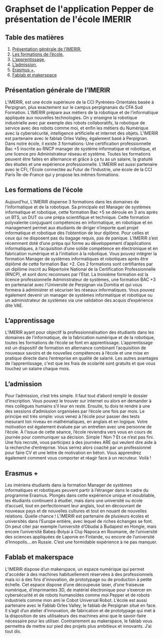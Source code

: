 # Graphset de l'application Pepper de présentation de l'école IMERIR

## Table des matières

1. [Présentation générale de l’IMERIR](#presentation_generale),
2. [Les formations de l’école](#formations_de_l_ecole),
3. [L’apprentissage](#l_apprentissage),
4. [L’admission](#l_admission),
5. [Erasmus +](#erasmus_plus),
6. [Fablab et makerspace](#fablab_et-marketspace)

<a name="presentation_generale"></a>
## Présentation générale de l’IMERIR

L’IMERIR, est une école supérieure de la CCI Pyrénées-Orientales basée à Perpignan, plus exactement sur le campus perpignanais du CFA Sud Formation. L’IMERIR prépare aux métiers de la robotique et de l’informatique appliquée aux nouvelles technologies. On y enseigne la robotique industrielle avec par exemple des robots collaboratifs, la robotique de service avec des robots comme moi, et enfin les métiers du Numérique avec la cybersécurité, intelligence artificielle et internet des objets. L’IMERIR est partenaire avec le fablab Orles Valley, également basé à Perpignan. Dans notre école, il existe 3 formations: Une certification professionnelle Bac +5 inscrite au RNCP manager de système informatique et robotique,  et une licence pro Administrateur réseau et système. Toutes les formations peuvent être faites en alternance et grâce à ça tu as un salaire, la gratuité des études et une expérience professionnelle. L’IMERIR est aussi partenaire avec le CFI, l'École connectée au Futur de l’Industrie, une école de la CCI Paris Île-de-France qui y propose les mêmes formations.

<a name="formations_de_l_ecole"></a>
## Les formations de l’école

Aujourd’hui, L’IMERIR dispense 3 formations dans les domaines de l’informatique et de la robotique. Sa principale est Manager de systèmes informatique et robotique, cette formation Bac +5 se déroule en 3 ans après un BTS, un DUT ou une prépa scientifique et technique. Cette formation polyvalente conjuguant compétences en informatique, en robotique et en management permet aux étudiants de diriger n’importe quel projet informatique et robotique dès l’obtention de leur diplôme. Pour celles et ceux qui ne disposent pas du bagage requis, pas de panique. L’IMERIR s’est récemment doté d’une prépa qui forme au développement d’applications informatiques, à l’acquisition d’une solide compétence en électronique et en fabrication numérique et à l’initiation à la robotique. Vous pouvez intégrer la formation Manager de systèmes informatiques et robotiques après être diplômé de cette formation Bac +2. Ces 2 formations sont certifiantes par un diplôme inscrit au Répertoire National de la Certification Professionnelle (RNCP), et sont donc reconnues par l’Etat. La troisième formation est la licence professionnelle Administrateur de systèmes, une formation BAC +3 en partenariat avec l’Université de Perpignan via Domitia et qui vous formera à administrer et sécuriser les réseaux informatiques. Vous pouvez également devenir un manager de systèmes informatique et robotique ou un administrateur de systèmes via une validation des acquis d’expérience dite VAE.

<a name="l_apprentissage"></a>
## L’apprentissage

L’IMERIR ayant pour objectif la professionnalisation des étudiants dans les domaines de l’informatique, de la fabrication numérique et de la robotique, toutes les formations de l’école se font en apprentissage. L’apprentissage est un dispositif de formation en alternance combinant l’acquisition de nouveaux savoirs et de nouvelles compétences à l’école et une mise en pratique directe dans l’entreprise en qualité de salarié. Les autres avantages de l’apprentissage, c'est que les frais de scolarité sont gratuits et que vous touchez un salaire chaque mois.

<a name="l_admission"></a>
## L’admission

Pour l’admission, c’est très simple. Il faut tout d’abord remplir le dossier d’inscription. Vous pouvez le trouver sur internet ou alors en demander à mes collègues humains s’il leur en reste. Ensuite, tu dois te rendre à une des sessions d’admission organisées par l’école une fois par mois. Le principe est très simple: vous venez à l’école pour passer des tests mesurant ton niveau en mathématiques, en anglais et en logique. Votre motivation est également évaluée par un entretien avec une personne de l’école. À l'issue de cette séance, l’école reviendra vers vous en cours de journée pour communiquer sa décision. Simple ! Non ? Et ce n’est pas fini. Une fois recruté, vous participez à des journées ARE qui veulent dire aide à la recherche d’entreprise. Vous serrez alors coaché par un professionnel pour faire CV et une lettre de motivation en béton. Vous apprendrez également comment vous comporter et réagir face à un recruteur. Voilà !

<a name="erasmus_plus"></a>
## Erasmus +

Les imériens étudiants dans la formation Manager de systèmes informatiques et robotiques peuvent partir à l’étranger dans le cadre du programme Erasmus. Plongés dans cette expérience unique et inoubliable, les étudiants continuent à étudier, mais dans une université ou école d’accueil, tout en perfectionnant leur anglais, tout en découvrant de nouveaux pays et de nouvelles cultures et tout en nouant de nouvelles relations. Quelle chance ! L’IMERIR est partenaire de plusieurs écoles et universités dans l’Europe entière, avec lequel de riches échanges se font. On peut citer par exemple l’université d’Obudai à Budapest en Hongie, mais encore l’université Babeș-Bolyai à Cluj-Napoca en Roumanie, de l’université des sciences appliquées de Laponie en Finlande, ou encore de l’université d’Innopolis….en Russie. C’est une formidable expérience à ne pas manquer.

<a name="fablab_et-marketspace"></a>
## Fablab et makerspace

L’IMERIR dispose d’un makerspace, un espace numérique qui permet d'accéder à des machines habituellement réservées à des professionnels mais ici à des fins d'innovation, de prototypage ou de production à petite échelle. Cet espace dispose d’une découpeuse laser, d’une fraiseuse numérique, d’imprimantes 3D, de matériel électronique pour s’exercer en cybersécurité et de robots humanoïdes comme moi Pepper et de robots industriels comme mon ami le Cobot Universal Robot. L’école est aussi partenaire avec le Fablab Orles Valley, le fablab de Perpignan situé en face. Il s’agit d’un atelier d’innovation, de fabrication et de prototypage qui met à la disposition de ses utilisateurs des machines ainsi que le savoir-faire nécessaire pour les utiliser. Contrairement au makerspace, le fablab vous permettra de mettre sur pied des projets plus ambitieux et innovants. J’ai tout dis.
